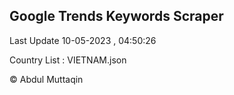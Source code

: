 

## Google Trends Keywords Scraper 
 
Last Update 10-05-2023 , 04:50:26

Country List :
VIETNAM.json



© Abdul Muttaqin 

